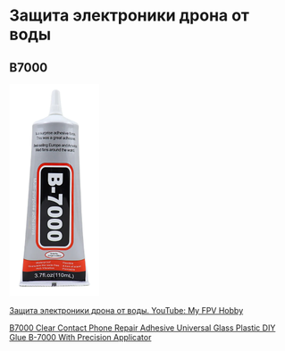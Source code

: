 # Защита электроники дрона от воды

## B7000
![](B7000.png)  

[Защита электроники дрона от воды. YouTube: My FPV Hobby](https://www.youtube.com/watch?v=UN3pCRkmNeI)  

[B7000 Clear Contact Phone Repair Adhesive Universal Glass Plastic DIY Glue B-7000 With Precision Applicator](https://vi.aliexpress.com/item/1005003653423730.html)
